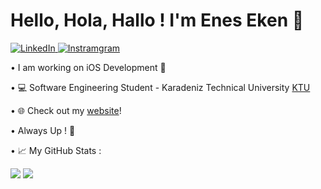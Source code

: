 <style>
  .bg
  {
     background-color: black;
  }
</style>
<h1>Hello, Hola, Hallo ! I'm Enes Eken 👋</h1>
<p>
  <a href="https://www.linkedin.com/in/enes-eken-68404b287/" target="_blank">
    <img alt="LinkedIn" src="https://img.shields.io/badge/LinkedIn-Connect-blue?style=flat-square&logo=linkedin">
  </a>
  <a href="https://instagram.com/eneseken0" target="_blank">
    <img alt="Instramgram" src="https://img.shields.io/badge/Instagram-Follow-blue?style=flat-square&logo=instagram">
  </a>
</p>
<p>• I am working on iOS Development  </p>
<p>• 💻 Software Engineering Student - Karadeniz Technical University <a href="https://www.ktu.edu.tr/">KTU</a></p>
<p>• 🌐 Check out my <a href="https://eneseken95.github.io/enesekencom/">website</a>!</p>
<p>• Always Up ! 🚀</p>
<p>• 📈 My GitHub Stats :</p>
<div class=”bg”>
  <img src="https://github-readme-stats.vercel.app/api?username=eneseken95&show_icons=true&hide_border=true&&count_private=true&theme=radical&border_radius=1em" /> 
  <img style="float: end;" src="https://github-readme-stats.vercel.app/api/top-langs/?username=eneseken95&show_icons=true&hide_border=true&layout=compact&&count_private=true&theme=radical&langs_count=8&border_radius=1em%22/%3E" />
</div>
